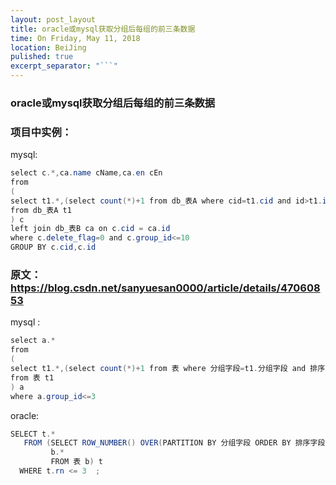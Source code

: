 ```yaml
---
layout: post_layout
title: oracle或mysql获取分组后每组的前三条数据
time: On Friday, May 11, 2018
location: BeiJing
pulished: true
excerpt_separator: "```"
---
```


### oracle或mysql获取分组后每组的前三条数据

### 项目中实例：
mysql:
```java
select c.*,ca.name cName,ca.en cEn
from
(
select t1.*,(select count(*)+1 from db_表A where cid=t1.cid and id>t1.id) as group_id
from db_表A t1
) c
left join db_表B ca on c.cid = ca.id
where c.delete_flag=0 and c.group_id<=10
GROUP BY c.cid,c.id
```


### 原文：https://blog.csdn.net/sanyuesan0000/article/details/47060853
mysql :
```java
select a.*   
from  
(  
select t1.*,(select count(*)+1 from 表 where 分组字段=t1.分组字段 and 排序字段<t1.排序字段) as group_id  
from 表 t1  
) a  
where a.group_id<=3  
```
oracle:
```java
SELECT t.*           
   FROM (SELECT ROW_NUMBER() OVER(PARTITION BY 分组字段 ORDER BY 排序字段 DESC) rn,           
         b.*           
         FROM 表 b) t           
  WHERE t.rn <= 3  ;  
```

